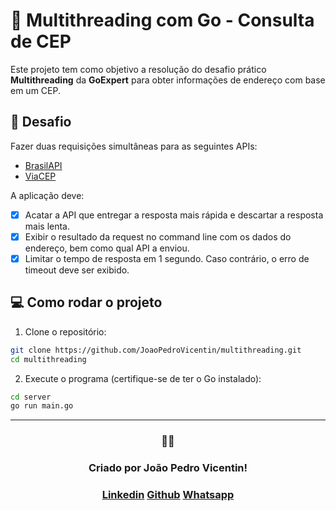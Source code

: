 # 🔀 Multithreading com Go - Consulta de CEP

Este projeto tem como objetivo a resolução do desafio prático **Multithreading** da **GoExpert** para obter informações de endereço com base em um CEP.

## 🚀 Desafio

Fazer duas requisições simultâneas para as seguintes APIs:

- [BrasilAPI](https://brasilapi.com.br/api/cep/v1/{cep})
- [ViaCEP](https://viacep.com.br/ws/{cep}/json/)

A aplicação deve:

- [x] Acatar a API que entregar a resposta mais rápida e descartar a resposta mais lenta.
- [x] Exibir o resultado da request no command line com os dados do endereço, bem como qual API a enviou.
- [x] Limitar o tempo de resposta em 1 segundo. Caso contrário, o erro de timeout deve ser exibido.

## 💻 Como rodar o projeto

1. Clone o repositório:

```bash
git clone https://github.com/JoaoPedroVicentin/multithreading.git
cd multithreading
```

2. Execute o programa (certifique-se de ter o Go instalado):

```bash
cd server
go run main.go
```
---

<div align="center">
<h3>👨‍💻</h3>
    <h3> Criado por João Pedro Vicentin!</h3>
    <div>
        <h3>
            <a href="https://www.linkedin.com/in/joaopedrovicentin/" target="_blank">Linkedin</a>
            <a href='https://github.com/JoaoPedroVicentin' target='_blank'>Github</a>
            <a href="https://contate.me/joao-pedro-lopes-vicentin" target="_blank">Whatsapp</a>
        </h3>
    </div>
</div>